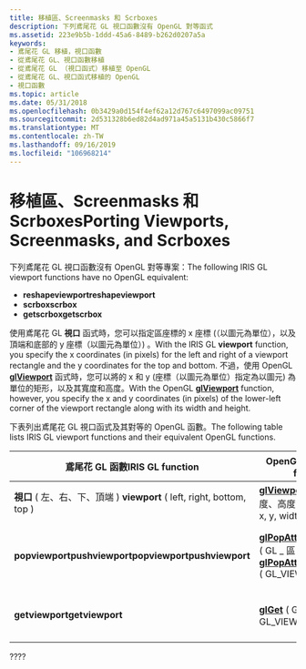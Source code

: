 ```yaml
---
title: 移植區、Screenmasks 和 Scrboxes
description: 下列鳶尾花 GL 視口函數沒有 OpenGL 對等函式
ms.assetid: 223e9b5b-1ddd-45a6-8489-b262d0207a5a
keywords:
- 鳶尾花 GL 移植，視口函數
- 從鳶尾花 GL、視口函數移植
- 從鳶尾花 GL （視口函式）移植至 OpenGL
- 從鳶尾花 GL、視口函式移植的 OpenGL
- 視口函數
ms.topic: article
ms.date: 05/31/2018
ms.openlocfilehash: 0b3429a0d154f4ef62a12d767c6497099ac09751
ms.sourcegitcommit: 2d531328b6ed82d4ad971a45a5131b430c5866f7
ms.translationtype: MT
ms.contentlocale: zh-TW
ms.lasthandoff: 09/16/2019
ms.locfileid: "106968214"
---
```

# <a name="porting-viewports-screenmasks-and-scrboxes"></a><span data-ttu-id="91e01-108">移植區、Screenmasks 和 Scrboxes</span><span class="sxs-lookup"><span data-stu-id="91e01-108">Porting Viewports, Screenmasks, and Scrboxes</span></span>

<span data-ttu-id="91e01-109">下列鳶尾花 GL 視口函數沒有 OpenGL 對等專案：</span><span class="sxs-lookup"><span data-stu-id="91e01-109">The following IRIS GL viewport functions have no OpenGL equivalent:</span></span>

-   <span data-ttu-id="91e01-110">**reshapeviewport**</span><span class="sxs-lookup"><span data-stu-id="91e01-110">**reshapeviewport**</span></span>
-   <span data-ttu-id="91e01-111">**scrbox**</span><span class="sxs-lookup"><span data-stu-id="91e01-111">**scrbox**</span></span>
-   <span data-ttu-id="91e01-112">**getscrbox**</span><span class="sxs-lookup"><span data-stu-id="91e01-112">**getscrbox**</span></span>

<span data-ttu-id="91e01-113">使用鳶尾花 GL **視口** 函式時，您可以指定區座標的 x 座標 (（以圖元為單位），以及頂端和底部的 y 座標（以圖元為單位）) 。</span><span class="sxs-lookup"><span data-stu-id="91e01-113">With the IRIS GL **viewport** function, you specify the x coordinates (in pixels) for the left and right of a viewport rectangle and the y coordinates for the top and bottom.</span></span> <span data-ttu-id="91e01-114">不過，使用 OpenGL [**glViewport**](glviewport.md) 函式時，您可以將的 x 和 y (座標（以圖元為單位）指定為以圖元) 為單位的矩形，以及其寬度和高度。</span><span class="sxs-lookup"><span data-stu-id="91e01-114">With the OpenGL [**glViewport**](glviewport.md) function, however, you specify the x and y coordinates (in pixels) of the lower-left corner of the viewport rectangle along with its width and height.</span></span>

<span data-ttu-id="91e01-115">下表列出鳶尾花 GL 視口函式及其對等的 OpenGL 函數。</span><span class="sxs-lookup"><span data-stu-id="91e01-115">The following table lists IRIS GL viewport functions and their equivalent OpenGL functions.</span></span>



| <span data-ttu-id="91e01-116">鳶尾花 GL 函數</span><span class="sxs-lookup"><span data-stu-id="91e01-116">IRIS GL function</span></span>                          | <span data-ttu-id="91e01-117">OpenGL 函數</span><span class="sxs-lookup"><span data-stu-id="91e01-117">OpenGL function</span></span>                                                                                         | <span data-ttu-id="91e01-118">意義</span><span class="sxs-lookup"><span data-stu-id="91e01-118">Meaning</span></span>                      |
|-------------------------------------------|---------------------------------------------------------------------------------------------------------|------------------------------|
| <span data-ttu-id="91e01-119">**視口** ( 左、右、下、頂端 ) </span><span class="sxs-lookup"><span data-stu-id="91e01-119">**viewport** ( left, right, bottom, top )</span></span> | <span data-ttu-id="91e01-120">[**glViewport**](glviewport.md) ( x、y、寬度、高度 ) </span><span class="sxs-lookup"><span data-stu-id="91e01-120">[**glViewport**](glviewport.md) ( x, y, width, height )</span></span>                                                | <span data-ttu-id="91e01-121">設定 [區]。</span><span class="sxs-lookup"><span data-stu-id="91e01-121">Sets the viewport.</span></span>           |
| <span data-ttu-id="91e01-122">**popviewportpushviewport**</span><span class="sxs-lookup"><span data-stu-id="91e01-122">**popviewportpushviewport**</span></span><br/>    | <span data-ttu-id="91e01-123">[**glPopAttrib**](glpopattrib.md)[**glPushAttrib**](glpushattrib.md) ( GL \_ 區 \_ 位 ) </span><span class="sxs-lookup"><span data-stu-id="91e01-123">[**glPopAttrib**](glpopattrib.md)[**glPushAttrib**](glpushattrib.md) ( GL\_VIEWPORT\_BIT )</span></span><br/> | <span data-ttu-id="91e01-124">推送和 pop 堆疊。</span><span class="sxs-lookup"><span data-stu-id="91e01-124">Pushes and pops the stack.</span></span>   |
| <span data-ttu-id="91e01-125">**getviewport**</span><span class="sxs-lookup"><span data-stu-id="91e01-125">**getviewport**</span></span>                           | <span data-ttu-id="91e01-126">[**glGet**](glgetbooleanv--glgetdoublev--glgetfloatv--glgetintegerv.md) ( GL \_ 區 ) </span><span class="sxs-lookup"><span data-stu-id="91e01-126">[**glGet**](glgetbooleanv--glgetdoublev--glgetfloatv--glgetintegerv.md) ( GL\_VIEWPORT )</span></span>               | <span data-ttu-id="91e01-127">傳回視口維度。</span><span class="sxs-lookup"><span data-stu-id="91e01-127">Returns viewport dimensions.</span></span> |



 

<span data-ttu-id="91e01-128">??</span><span class="sxs-lookup"><span data-stu-id="91e01-128">??</span></span>

 

 





